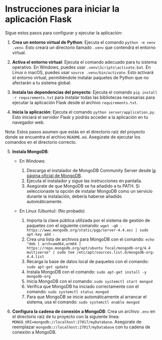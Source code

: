 # Instrucciones para iniciar la aplicación Flask

Sigue estos pasos para configurar y ejecutar la aplicación:

1. **Crea un entorno virtual de Python**: Ejecuta el comando `python -m venv .venv`. Esto creará un directorio llamado `.venv` que contendrá el entorno virtual.

2. **Activa el entorno virtual**: Ejecuta el comando adecuado para tu sistema operativo. En Windows, puedes usar `.venv\Scripts\activate.bat`. En Linux o macOS, puedes usar `source .venv/bin/activate`. Esto activará el entorno virtual, permitiéndote instalar paquetes de Python que no afectarán a tu sistema global.

3. **Instala las dependencias del proyecto**: Ejecuta el comando `pip install -r requirements.txt` para instalar todas las bibliotecas necesarias para ejecutar la aplicación Flask desde el archivo `requirements.txt`.

4. **Inicia la aplicación**: Ejecuta el comando `python server/application.py`. Esto iniciará el servidor Flask y podrás acceder a la aplicación en tu navegador web.

Nota: Estos pasos asumen que estás en el directorio raíz del proyecto donde se encuentra el archivo `README.md`. Asegúrate de ejecutar los comandos en el directorio correcto.

5. **Instala MongoDB**: 

   - En Windows:
     1. Descarga el instalador de MongoDB Community Server desde [la página oficial de MongoDB](https://www.mongodb.com/try/download/community).
     2. Ejecuta el instalador y sigue las instrucciones en pantalla.
     3. Asegúrate de que MongoDB se ha añadido a tu PATH. Si seleccionaste la opción de instalar MongoDB como un servicio durante la instalación, debería haberse añadido automáticamente.

   - En Linux (Ubuntu): (No probado)
     1. Importa la clave pública utilizada por el sistema de gestión de paquetes con el siguiente comando: `wget -qO - https://www.mongodb.org/static/pgp/server-4.4.asc | sudo apt-key add -`
     2. Crea una lista de archivos para MongoDB con el comando: `echo "deb [ arch=amd64,arm64 ] https://repo.mongodb.org/apt/ubuntu focal/mongodb-org/4.4 multiverse" | sudo tee /etc/apt/sources.list.d/mongodb-org-4.4.list`
     3. Recarga la base de datos local de paquetes con el comando: `sudo apt-get update`
     4. Instala MongoDB con el comando: `sudo apt-get install -y mongodb-org`
     5. Inicia MongoDB con el comando: `sudo systemctl start mongod`
     6. Verifica que MongoDB ha iniciado correctamente con el comando: `sudo systemctl status mongod`
     7. Para que MongoDB se inicie automáticamente al arrancar el sistema, usa el comando: `sudo systemctl enable mongod`

6. **Configura la cadena de conexión a MongoDB**: Crea un archivo `.env` en el directorio raíz de tu proyecto con la siguiente línea: `MONGO_URI=mongodb://localhost:27017/myDatabase`. Asegúrate de reemplazar `mongodb://localhost:27017/myDatabase` con tu cadena de conexión a MongoDB.
